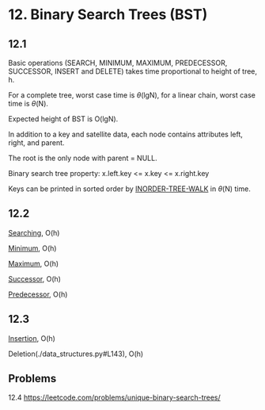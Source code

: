# 12. Binary Search Trees (BST)

## 12.1

Basic operations (SEARCH, MINIMUM, MAXIMUM, PREDECESSOR, SUCCESSOR, INSERT and DELETE) takes time proportional to height of tree, h.

For a complete tree, worst case time is $\theta$(lgN), for a linear chain, worst case time is $\theta$(N).

Expected height of BST is O(lgN).

In addition to a key and satellite data, each node contains attributes left, right, and parent.

The root is the only node with parent = NULL.

Binary search tree property: x.left.key <= x.key <= x.right.key

Keys can be printed in sorted order by [INORDER-TREE-WALK](./ch12.py#L6) in $\theta$(N) time.


## 12.2

[Searching](./data_structures.py#L54), O(h)

[Minimum](./data_structures.py#L75), O(h)

[Maximum](./data_structures.py#L89), O(h)

[Successor](./data_structures.py#L103), O(h)

[Predecessor](./data_structures.py#L123), O(h)

## 12.3

[Insertion](./data_structures.py#L30), O(h)

Deletion(./data_structures.py#L143), O(h)

## Problems

12.4 https://leetcode.com/problems/unique-binary-search-trees/
